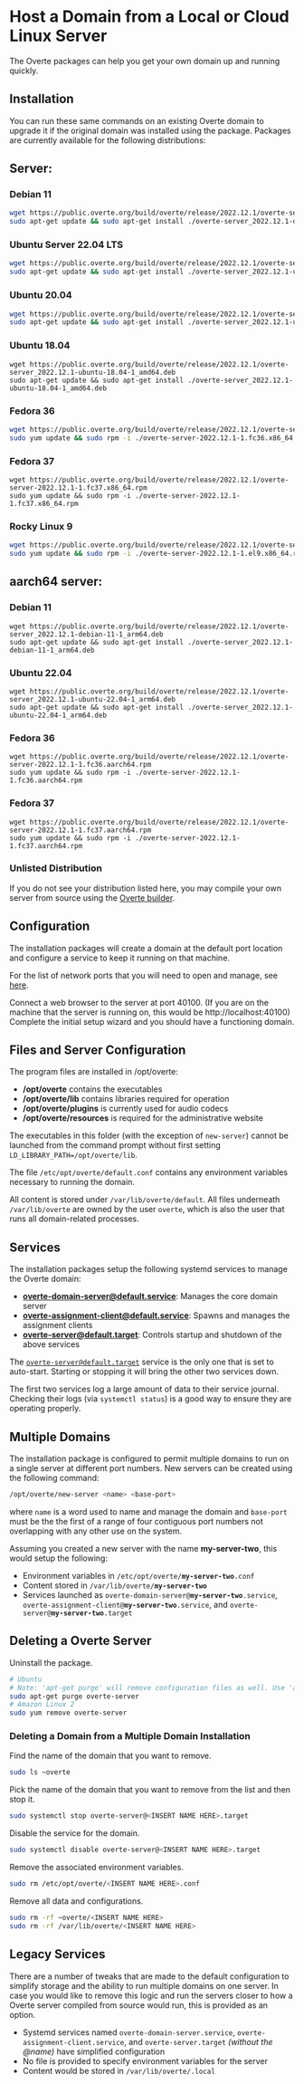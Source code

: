 # Host a Domain from a Local or Cloud Linux Server

The Overte packages can help you get your own domain up and running quickly.

## Installation

You can run these same commands on an existing Overte domain to upgrade it if the original domain was installed using the package. Packages are currently available for the following distributions:

## Server:

### Debian 11

```bash
wget https://public.overte.org/build/overte/release/2022.12.1/overte-server_2022.12.1-debian-11-1_amd64.deb
sudo apt-get update && sudo apt-get install ./overte-server_2022.12.1-debian-11-1_amd64.deb
```

### Ubuntu Server 22.04 LTS

```bash
wget https://public.overte.org/build/overte/release/2022.12.1/overte-server_2022.12.1-ubuntu-22.04-1_amd64.deb
sudo apt-get update && sudo apt-get install ./overte-server_2022.12.1-ubuntu-22.04-1_amd64.deb
```
### Ubuntu 20.04

```bash
wget https://public.overte.org/build/overte/release/2022.12.1/overte-server_2022.12.1-ubuntu-20.04-1_amd64.deb
sudo apt-get update && sudo apt-get install ./overte-server_2022.12.1-ubuntu-20.04-1_amd64.deb
```

### Ubuntu 18.04

```
wget https://public.overte.org/build/overte/release/2022.12.1/overte-server_2022.12.1-ubuntu-18.04-1_amd64.deb
sudo apt-get update && sudo apt-get install ./overte-server_2022.12.1-ubuntu-18.04-1_amd64.deb
```
### Fedora 36

```bash
wget https://public.overte.org/build/overte/release/2022.12.1/overte-server-2022.12.1-1.fc36.x86_64.rpm
sudo yum update && sudo rpm -i ./overte-server-2022.12.1-1.fc36.x86_64.rpm
```
### Fedora 37

```
wget https://public.overte.org/build/overte/release/2022.12.1/overte-server-2022.12.1-1.fc37.x86_64.rpm
sudo yum update && sudo rpm -i ./overte-server-2022.12.1-1.fc37.x86_64.rpm
```
### Rocky Linux 9

```bash
wget https://public.overte.org/build/overte/release/2022.12.1/overte-server-2022.12.1-1.el9.x86_64.rpm
sudo yum update && sudo rpm -i ./overte-server-2022.12.1-1.el9.x86_64.rpm
```

## aarch64 server:

### Debian 11 

```
wget https://public.overte.org/build/overte/release/2022.12.1/overte-server_2022.12.1-debian-11-1_arm64.deb
sudo apt-get update && sudo apt-get install ./overte-server_2022.12.1-debian-11-1_arm64.deb
```

### Ubuntu 22.04 

```
wget https://public.overte.org/build/overte/release/2022.12.1/overte-server_2022.12.1-ubuntu-22.04-1_arm64.deb
sudo apt-get update && sudo apt-get install ./overte-server_2022.12.1-ubuntu-22.04-1_arm64.deb
```

### Fedora 36 

```
wget https://public.overte.org/build/overte/release/2022.12.1/overte-server-2022.12.1-1.fc36.aarch64.rpm
sudo yum update && sudo rpm -i ./overte-server-2022.12.1-1.fc36.aarch64.rpm
```

### Fedora 37 

```
wget https://public.overte.org/build/overte/release/2022.12.1/overte-server-2022.12.1-1.fc37.aarch64.rpm
sudo yum update && sudo rpm -i ./overte-server-2022.12.1-1.fc37.aarch64.rpm
```

### Unlisted Distribution

If you do not see your distribution listed here, you may compile your own server from source using the [Overte builder](https://github.com/overte-org/overte-builder).

## Configuration

The installation packages will create a domain at the default port location and configure a service to keep it running on that machine.

For the list of network ports that you will need to open and manage, see [here](../configure-settings/network-settings).

Connect a web browser to the server at port 40100. (If you are on the machine that the server is running on, this would be http://localhost:40100) Complete the initial setup wizard and you should have a functioning domain.

## Files and Server Configuration

The program files are installed in /opt/overte:
 - **/opt/overte** contains the executables
 - **/opt/overte/lib** contains libraries required for operation
 - **/opt/overte/plugins** is currently used for audio codecs
 - **/opt/overte/resources** is required for the administrative website

The executables in this folder (with the exception of <code>new-server</code>) cannot be launched from the command prompt without first setting <code>LD_LIBRARY_PATH=/opt/overte/lib</code>.

The file <code>/etc/opt/overte/default.conf</code> contains any environment variables necessary to running the domain.

All content is stored under <code>/var/lib/overte/default</code>. All files underneath <code>/var/lib/overte</code> are owned by the user <code>overte</code>, which is also the user that runs all domain-related processes.

## Services

The installation packages setup the following systemd services to manage the Overte domain:
- **overte-domain-server@default.service**: Manages the core domain server
- **overte-assignment-client@default.service**: Spawns and manages the assignment clients
- **overte-server@default.target**: Controls startup and shutdown of the above services

The <code>overte-server@default.target</code> service is the only one that is set to auto-start. Starting or stopping it will bring the other two services down.

The first two services log a large amount of data to their service journal. Checking their logs (via <code>systemctl status</code>) is a good way to ensure they are operating properly.

## Multiple Domains

The installation package is configured to permit multiple domains to run on a single server at different port numbers. New servers can be created using the following command:

```sh
/opt/overte/new-server <name> <base-port>
```

where <code>name</code> is a word used to name and manage the domain and <code>base-port</code> must be the the first of a range of four contiguous port numbers not overlapping with any other use on the system.

Assuming you created a new server with the name **my-server-two**, this would setup the following:
 - Environment variables in <code>/etc/opt/overte/**my-server-two**.conf</code>
 - Content stored in <code>/var/lib/overte/**my-server-two**</code>
 - Services launched as <code>overte-domain-server@**my-server-two**.service</code>, <code>overte-assignment-client@**my-server-two**.service</code>, and <code>overte-server@**my-server-two**.target</code>

## Deleting a Overte Server

Uninstall the package.

```sh
# Ubuntu
# Note: 'apt-get purge' will remove configuration files as well. Use 'apt-get remove' to keep them.
sudo apt-get purge overte-server
# Amazon Linux 2
sudo yum remove overte-server
```

### Deleting a Domain from a Multiple Domain Installation

Find the name of the domain that you want to remove.

```sh
sudo ls ~overte
```

Pick the name of the domain that you want to remove from the list and then stop it.

```sh
sudo systemctl stop overte-server@<INSERT NAME HERE>.target
```

Disable the service for the domain.

```sh
sudo systemctl disable overte-server@<INSERT NAME HERE>.target
```

Remove the associated environment variables.

```sh
sudo rm /etc/opt/overte/<INSERT NAME HERE>.conf
```

Remove all data and configurations.

```sh
sudo rm -rf ~overte/<INSERT NAME HERE>
sudo rm -rf /var/lib/overte/<INSERT NAME HERE>
```

## Legacy Services

There are a number of tweaks that are made to the default configuration to simplify storage and the ability to run multiple domains on one server. In case you would like to remove this logic and run the servers closer to how a Overte server compiled from source would run, this is provided as an option.
 - Systemd services named <code>overte-domain-server.service</code>, <code>overte-assignment-client.service</code>, and <code>overte-server.target</code> *(without the @name)* have simplified configuration
 - No file is provided to specify environment variables for the server
 - Content would be stored in <code>/var/lib/overte/.local</code>
